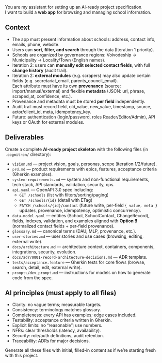You are my assistant for setting up an AI-ready project specification.  
I want to build a **web app** for browsing and managing school information.  

## Context
- The app must present information about schools: address, contact info, emails, phone, website.
- Users can **sort, filter, and search** through the data (Iteration 1 priority).
- Schools are organized by governance regions: Voivodeship → Municipality → Locality/Town (English names).
- Iteration 2: users can **manually edit selected contact fields**, with full **change history** (audit trail).
- Iteration 2: **external modules** (e.g. scrapers) may also update certain fields (e.g. secretariat_email, parents_council_email).  
  Each attribute must have its own **provenance** (source: import/manual/external) and flexible **metadata** (JSON: url, phrase, scraped_at, confidence, etc.).
- Provenance and metadata must be stored **per field** independently.
- Audit trail must record field, old_value, new_value, timestamp, source, actor/client_id, meta, idempotency_key.
- Future: authentication (login/password, roles Reader/Editor/Admin), API keys or OAuth for external modules.

## Deliverables
Create a complete **AI-ready project skeleton** with the following files (in `.cognitron/` directory):
- `vision.md` — project vision, goals, personas, scope (iteration 1/2/future).
- `prd.md` — product requirements with epics, features, acceptance criteria (Gherkin examples).
- `system-requirements.md` — system and non-functional requirements, tech stack, API standards, validation, security, ops.
- `api.yaml` — OpenAPI 3.0 spec including:
  - `GET /schools` (list with filters/sorting/paging)
  - `GET /schools/{id}` (detail with ETag)
  - `PATCH /schools/{id}/contact` (future write, per-field `{ value, meta }` updates, provenance, idempotency, optimistic concurrency).
- `data-model.yaml` — entities (School, SchoolContact, ChangeRecord), fields, indexes, validation, and examples aligned with **Option B** (normalized contact fields + per-field provenance).
- `glossary.md` — canonical terms (DAU, MLP, provenance, etc.).
- `user-stories.md` — user stories and use cases (browsing, editing, external write).
- `docs/architecture.md` — architecture context, containers, components, integrations, security, evolution.
- `docs/adr/0001-record-architecture-decisions.md` — ADR template.
- `tests/acceptance.feature` — Gherkin tests for core flows (browse, search, detail, edit, external write).
- `prompts/dev_prompt.md` — instructions for models on how to generate code from the spec.

## AI principles (must apply to all files)
- Clarity: no vague terms; measurable targets.
- Consistency: terminology matches glossary.
- Completeness: every API has examples; edge cases included.
- Testability: acceptance criteria written in Gherkin.
- Explicit limits: no “reasonable”; use numbers.
- NFRs: clear thresholds (latency, availability).
- Security: role/auth definitions, audit retention.
- Traceability: ADRs for major decisions.

Generate all these files with initial, filled-in content as if we’re starting fresh with this project.